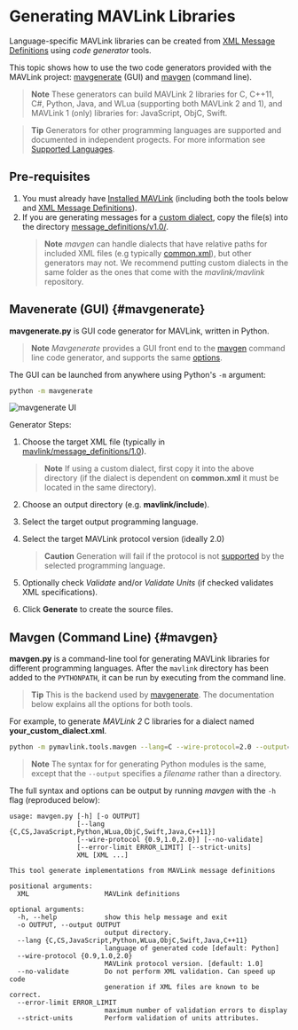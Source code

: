 # Generating MAVLink Libraries

Language-specific MAVLink libraries can be created from [XML Message Definitions](../messages/README.md) using *code generator* tools.

This topic shows how to use the two code generators provided with the MAVLink project: [mavgenerate](#mavgenerate) (GUI) and [mavgen](#mavgen) (command line).

> **Note** These generators can build MAVLink 2 libraries for C, C++11, C#, Python, Java, and WLua (supporting both MAVLink 2 and 1), and MAVLink 1 (only) libraries for: JavaScript, ObjC, Swift.

<span></span>
> **Tip** Generators for other programming languages are supported and documented in independent progects.
  For more information see [Supported Languages](../README.md#supported_languages).


## Pre-requisites

1. You must already have [Installed MAVLink](../getting_started/installation.md) (including both the tools below and [XML Message Definitions](../messages/README.md)).
1. If you are generating messages for a [custom dialect](../messages/README.md#dialects), copy the file(s) into the directory [message_definitions/v1.0/](https://github.com/mavlink/mavlink/tree/master/message_definitions/v1.0).
   > **Note** *mavgen* can handle dialects that have relative paths for included XML files (e.g typically [common.xml](../messages/common.md)), but other generators may not. 
     We recommend putting custom dialects in the same folder as the ones that come with the *mavlink/mavlink* repository.

## Mavenerate (GUI) {#mavgenerate}

**mavgenerate.py** is GUI code generator for MAVLink, written in Python.

> **Note** *Mavgenerate* provides a GUI front end to the [mavgen](#mavgen) command line code generator, and supports the same [options](#mavgen_options).

The GUI can be launched from anywhere using Python's `-m` argument:

```sh
python -m mavgenerate
```

![mavgenerate UI](../../assets/mavgen/mavlink_generator.png)

Generator Steps:
1. Choose the target XML file (typically in [mavlink/message_definitions/1.0](https://github.com/mavlink/mavlink/tree/master/message_definitions/1.0)).

   > **Note** If using a custom dialect, first copy it into the above directory (if the dialect is dependent on **common.xml** it must be located in the same directory).
1. Choose an output directory (e.g. **mavlink/include**).
1. Select the target output programming language.
1. Select the target MAVLink protocol version (ideally 2.0)
   > **Caution** Generation will fail if the protocol is not [supported](../README.md#supported_languages) by the selected programming language.
1. Optionally check *Validate* and/or  *Validate Units* (if checked validates XML specifications).
1. Click **Generate** to create the source files.


## Mavgen (Command Line) {#mavgen}

**mavgen.py** is a command-line tool for generating MAVLink libraries for different programming languages. 
After the `mavlink` directory has been added to the `PYTHONPATH`, it can be run by executing from the command line. 

> **Tip** This is the backend used by [mavgenerate](#mavgenerate). The documentation below explains all the options for both tools. 

For example, to generate *MAVLink 2* C libraries for a dialect named **your_custom_dialect.xml**.
```sh
python -m pymavlink.tools.mavgen --lang=C --wire-protocol=2.0 --output=generated/include/mavlink/v2.0 message_definitions/v1.0/your_custom_dialect.xml
```

> **Note** The syntax for for generating Python modules is the same, except that the `--output` specifies a *filename* rather than a directory.
  <!-- https://github.com/ArduPilot/pymavlink/issues/203 -->

<span id="mavgen_options"></span>
The full syntax and options can be output by running *mavgen* with the `-h` flag (reproduced below):
```
usage: mavgen.py [-h] [-o OUTPUT]
                 [--lang {C,CS,JavaScript,Python,WLua,ObjC,Swift,Java,C++11}]
                 [--wire-protocol {0.9,1.0,2.0}] [--no-validate]
                 [--error-limit ERROR_LIMIT] [--strict-units]
                 XML [XML ...]

This tool generate implementations from MAVLink message definitions

positional arguments:
  XML                   MAVLink definitions

optional arguments:
  -h, --help            show this help message and exit
  -o OUTPUT, --output OUTPUT
                        output directory.
  --lang {C,CS,JavaScript,Python,WLua,ObjC,Swift,Java,C++11}
                        language of generated code [default: Python]
  --wire-protocol {0.9,1.0,2.0}
                        MAVLink protocol version. [default: 1.0]
  --no-validate         Do not perform XML validation. Can speed up code
                        generation if XML files are known to be correct.
  --error-limit ERROR_LIMIT
                        maximum number of validation errors to display
  --strict-units        Perform validation of units attributes.
```
